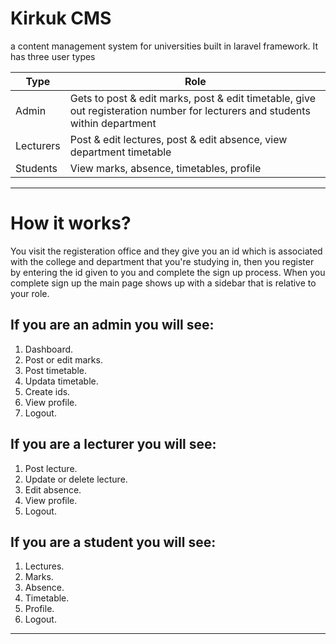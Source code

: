 # Kirkuk CMS
 a content management system for universities built in laravel framework.
It has three user types 

| Type | Role |
| ----------- | ----------- |
| Admin | Gets to post & edit marks, post & edit timetable, give out registeration number for lecturers and students within department |
| Lecturers | Post & edit lectures, post & edit absence, view department timetable|
| Students | View marks, absence, timetables, profile|

---
# How it works?
You visit the registeration office and they give you an id which is 
associated with the college and department that you're studying in,
then you register by entering the id given to you and complete the 
sign up process. 
When you complete sign up the main page shows up with a sidebar that is 
relative to your role.

 ## If you are an admin you will see:
1. Dashboard.
2. Post or edit marks.
3. Post timetable.
4. Updata timetable.
5. Create ids.
6. View profile.
7. Logout.

 ## If you are a lecturer you will see:
1. Post lecture.
2. Update or delete lecture.
3. Edit absence.
4. View profile.
5. Logout.

## If you are a student you will see: 
1. Lectures.
2. Marks.
3. Absence.
4. Timetable.
5. Profile.
6. Logout.
---